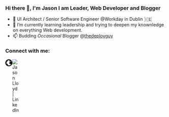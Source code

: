 ### Hi there 👋, I'm Jason I am Leader, Web Developer and Blogger 
- 🔭 UI Architect / Senior Software Engineer @Workday in Dublin 🇮🇪
- 🌱 I’m currently learning leadership and trying to deepen my knownledge on everything Web development.
- 📫 Budding _Occasional_ Blogger @[thedeployguy](http://thedeployguy.com/)

### Connect with me:

[<img align="left" alt="thedeployguy.com" width="22px" src="https://raw.githubusercontent.com/iconic/open-iconic/master/svg/globe.svg" />][website]
[<img align="left" alt="Jason Lloyd | LinkedIn" width="22px" src="https://cdn.jsdelivr.net/npm/simple-icons@v3/icons/linkedin.svg" />][linkedin]

<br />

[website]: http://thedeployguy.com
[linkedin]: https://www.linkedin.com/in/jason-lloyd/
